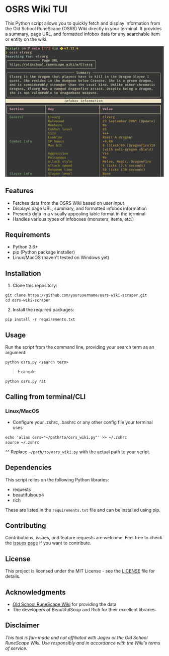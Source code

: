 # OSRS Wiki TUI

This Python script allows you to quickly fetch and display information from the Old School RuneScape (OSRS) Wiki directly in your terminal. It provides a summary, page URL, and formatted infobox data for any searchable item or entity on the wiki.

![Screenshot](image.png)

## Features

- Fetches data from the OSRS Wiki based on user input
- Displays page URL, summary, and formatted infobox information
- Presents data in a visually appealing table format in the terminal
- Handles various types of infoboxes (monsters, items, etc.)

## Requirements

- Python 3.6+
- pip (Python package installer)
- Linux/MacOS (haven't tested on Windows yet)

## Installation

1. Clone this repository:
```
git clone https://github.com/yourusername/osrs-wiki-scraper.git
cd osrs-wiki-scraper
```
2. Install the required packages:
```
pip install -r requirements.txt
```
## Usage

Run the script from the command line, providing your search term as an argument:
```
python osrs.py <search term>
```
> Example
```
python osrs.py rat
```
## Calling from terminal/CLI
### Linux/MacOS
- Configure your .zshrc, .bashrc or any other config file your terminal uses 
```
echo 'alias osrs="~/path/to/osrs_wiki.py"' >> ~/.zshrc
source ~/.zshrc
```
^^ Replace `~/path/to/osrs_wiki.py` with the actual path to your script.

## Dependencies

This script relies on the following Python libraries:
- requests
- beautifulsoup4
- rich

These are listed in the `requirements.txt` file and can be installed using pip.

## Contributing

Contributions, issues, and feature requests are welcome. Feel free to check the [issues page](https://github.com/aptrinh/osrs-wiki-tui/issues) if you want to contribute.

## License

This project is licensed under the MIT License - see the [LICENSE](LICENSE) file for details.

## Acknowledgments

- [Old School RuneScape Wiki](https://osrs.wiki) for providing the data
- The developers of BeautifulSoup and Rich for their excellent libraries

## Disclaimer

*This tool is fan-made and not affiliated with Jagex or the Old School RuneScape Wiki. Use responsibly and in accordance with the Wiki's terms of service.*